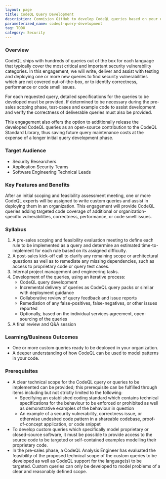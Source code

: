 ```yaml
---
layout: page
title: CodeQL Query Development
description: Commision GitHub to develop CodeQL queries based on your unique business needs.
parameterized_name: codeql-query-development
tag: TODO
category: Security
---
```


### Overview

CodeQL ships with hundreds of queries out of the box for each language that typically cover the most critical and important security vulnerability categories. In this engagement, we will write, deliver and assist with testing and deploying one or more new queries to find security vulnerabilities which are not covered out-of-the-box, or to identify correctness, performance or code smell issues.

For each requested query, detailed specifications for the queries to be developed must be provided. If determined to be necessary during the pre-sales scoping phase, test-cases and example code to assist development and verify the correctness of deliverable queries must also be provided.

This engagement also offers the option to additionally release the developed CodeQL queries as an open-source contribution to the CodeQL Standard Library, thus saving future query maintenance costs at the expense of a longer initial query development phase.

### Target Audience

- Security Researchers
- Application Security Teams
- Software Engineering Technical Leads

### Key Features and Benefits

After an initial scoping and feasibility assessment meeting, one or more CodeQL experts will be assigned to write custom queries and assist in deploying them in an organization. This engagement will provide CodeQL queries adding targeted code coverage of additional or organization-specific vulnerabilities, correctness, performance, or code smell issues.

### Syllabus

1. A pre-sales scoping and feasibility evaluation meeting to define each rule to be implemented as a query and determine an estimated time-to-implement for each rule based on its assigned difficulty.
2. A post-sales kick-off call to clarify any remaining scope or architectural questions as well as  to remediate any missing dependencies, such as access to proprietary code or query test cases.
3. Internal project management and engineering tasks.
4. Development of the queries, using an iterative process:
   - CodeQL query development
   - Incremental delivery of queries as CodeQL query packs or similar with deployment guidance
   - Collaborative review of query feedback and issue reports
   - Remediation of any false-positives, false-negatives, or other issues reported
   - Optionally, based on the individual services agreement, open-sourcing of the queries
5. A final review and Q&A session

### Learning/Business Outcomes

- One or more custom queries ready to be deployed in your organization.
- A deeper understanding of how CodeQL can be used to model patterns in your code.

### Prerequisites

- A clear technical scope for the CodeQL query or queries to be implemented can be provided; this prerequisite can be fulfilled through items including but not strictly limited to the following:
  - Specifying an established coding standard which contains technical specifications for the behaviour to be enforced or prohibited as well as demonstrative examples of the behaviour in question
  - An example of a security vulnerability, correctness issue, or otherwise undesired code pattern in a shareable codebase, proof-of-concept application, or code snippet
- To develop custom queries which specifically model proprietary or closed-source software, it must be possible to provide access to the source code to be targeted or self-contained examples modelling their proprietary code.
- In the pre-sales phase, a CodeQL Analysis Engineer has evaluated the feasibility of the proposed technical scope of the custom queries to be developed as well as CodeQL support for the language(s) to be targeted. Custom queries can only be developed to model problems of a clear and reasonably defined scope.